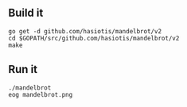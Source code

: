 Build it
----------

```
go get -d github.com/hasiotis/mandelbrot/v2
cd $GOPATH/src/github.com/hasiotis/mandelbrot/v2
make
```

Run it
----------

```
./mandelbrot
eog mandelbrot.png
```
